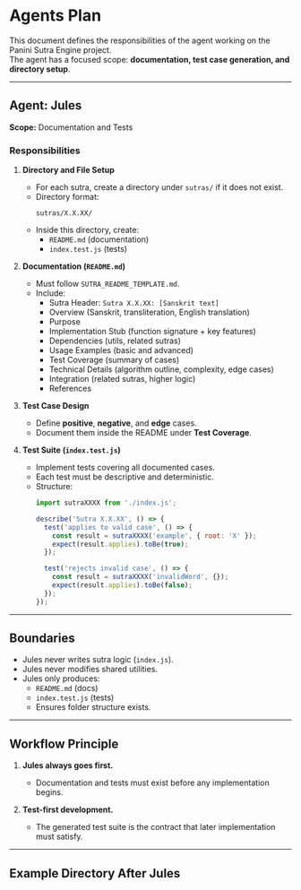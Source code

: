 # Agents Plan

This document defines the responsibilities of the agent working on the Panini Sutra Engine project.  
The agent has a focused scope: **documentation, test case generation, and directory setup**.  

---

## Agent: Jules

**Scope:** Documentation and Tests  

### Responsibilities
1. **Directory and File Setup**
   - For each sutra, create a directory under `sutras/` if it does not exist.  
   - Directory format:  
     ```
     sutras/X.X.XX/
     ```
   - Inside this directory, create:
     - `README.md` (documentation)  
     - `index.test.js` (tests)  

2. **Documentation (`README.md`)**
   - Must follow `SUTRA_README_TEMPLATE.md`.  
   - Include:
     - Sutra Header: `Sutra X.X.XX: [Sanskrit text]`  
     - Overview (Sanskrit, transliteration, English translation)  
     - Purpose  
     - Implementation Stub (function signature + key features)  
     - Dependencies (utils, related sutras)  
     - Usage Examples (basic and advanced)  
     - Test Coverage (summary of cases)  
     - Technical Details (algorithm outline, complexity, edge cases)  
     - Integration (related sutras, higher logic)  
     - References  

3. **Test Case Design**
   - Define **positive**, **negative**, and **edge** cases.  
   - Document them inside the README under **Test Coverage**.  

4. **Test Suite (`index.test.js`)**
   - Implement tests covering all documented cases.  
   - Each test must be descriptive and deterministic.  
   - Structure:
     ```js
     import sutraXXXX from './index.js';

     describe('Sutra X.X.XX', () => {
       test('applies to valid case', () => {
         const result = sutraXXXX('example', { root: 'X' });
         expect(result.applies).toBe(true);
       });

       test('rejects invalid case', () => {
         const result = sutraXXXX('invalidWord', {});
         expect(result.applies).toBe(false);
       });
     });
     ```

---

## Boundaries
- Jules never writes sutra logic (`index.js`).  
- Jules never modifies shared utilities.  
- Jules only produces:  
  - `README.md` (docs)  
  - `index.test.js` (tests)  
  - Ensures folder structure exists.  

---

## Workflow Principle

1. **Jules always goes first.**  
   - Documentation and tests must exist before any implementation begins.  

2. **Test-first development.**  
   - The generated test suite is the contract that later implementation must satisfy.  

---

## Example Directory After Jules